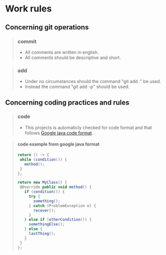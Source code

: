 Work rules
==========

Concerning git operations
-------------------------

> ### commit 
> 
> * All comments are written in english.
> * All comments should be descriptive and short.
		 
> ### add
> 
> * Under no circumstances should the command "git add ." be used.
> * Instead the command "git add -p" should be used.
		 
Concerning coding practices and rules
-------------------------------------

> ### code
> 
> * This projects is automaticly checked for code format and that follows [Google java code format](https://google.github.io/styleguide/javaguide.html).

> #### code example from google java format
> ```javascript
> return () -> {
>  while (condition()) {
>    method();
>  }
>};
>
>return new MyClass() {
>  @Override public void method() {
>    if (condition()) {
>      try {
>        something();
>      } catch (ProblemException e) {
>        recover();
>      }
>    } else if (otherCondition()) {
>      somethingElse();
>    } else {
>      lastThing();
>    }
>  }
>};
> ```


